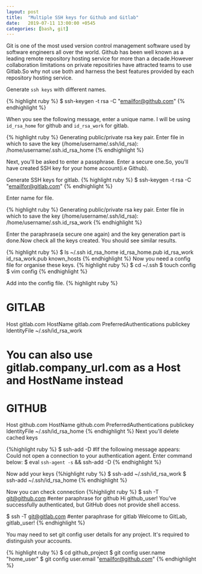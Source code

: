 ```yaml
---
layout: post
title:  "Multiple SSH keys for Github and Gitlab"
date:   2019-07-11 13:00:00 +0545
categories: [bash, git]
---
```


Git is one of the most used version control management software used by software engineers all over the world. Github has been well known as a leading remote repository hosting service for more than a decade.However collaboration limitations on private repositiries have attracted teams to use Gitlab.So why not use both and harness the best features provided by each repository hosting service.

Generate `ssh keys` with different names.

{% highlight ruby %}
$ ssh-keygen -t rsa -C "emailfor@github.com"
{% endhighlight %}

When you see the following message, enter a unique name. I will be using `id_rsa_home` for github and `id_rsa_work` for gitlab.

{% highlight ruby %}
Generating public/private rsa key pair.
Enter file in which to save the key (/home/username/.ssh/id_rsa): /home/username/.ssh.id_rsa_home
{% endhighlight %}

Next, you'll be asked to enter a passphrase. Enter a secure one.So, you'll have created SSH key for your home account(i.e Github).

Generate SSH keys for gitlab.
{% highlight ruby %}
$ ssh-keygen -t rsa -C "emailfor@gitlab.com"
{% endhighlight %}

Enter name for file.

{% highlight ruby %}
Generating public/private rsa key pair.
Enter file in which to save the key (/home/username/.ssh/id_rsa): /home/username/.ssh.id_rsa_work
{% endhighlight %}

Enter the paraphrase(a secure one again) and the key generation part is done.Now check all the keys created. You should see similar results.

{% highlight ruby %}
$ ls ~/.ssh
    id_rsa_home  id_rsa_home.pub  id_rsa_work  id_rsa_work.pub  known_hosts
{% endhighlight %}
Now you need a config file for organise these keys.
{% highlight ruby %}
$ cd ~/.ssh
$ touch config
$ vim config
{% endhighlight %}

Add into the config file.
{% highlight ruby %}
# GITLAB
Host gitlab.com
   HostName gitlab.com
   PreferredAuthentications publickey
   IdentityFile ~/.ssh/id_rsa_work
#  You can also use gitlab.company_url.com as a Host and HostName instead
# GITHUB
Host github.com
   HostName github.com
   PreferredAuthentications publickey
   IdentityFile ~/.ssh/id_rsa_home
{% endhighlight %}
Next you'll delete cached keys

{%highlight ruby %}
$ ssh-add -D
#If the following message appears:
Could not open a connection to your authentication agent. Enter command below:
$ eval `ssh-agent -s` && ssh-add -D
{% endhighlight %}

Now add your keys
{%highlight ruby %}
$ ssh-add ~/.ssh/id_rsa_work
$ ssh-add ~/.ssh/id_rsa_home
{% endhighlight %}

Now you can check connection
{%highlight ruby %}
$ ssh -T git@github.com
#enter paraphrase for github
Hi github_user! You've successfully authenticated, but GitHub does not provide shell access.

$ ssh -T git@gitlab.com
#enter paraphrase for gitlab
Welcome to GitLab, gitlab_user!
{% endhighlight %}

You may need to set git config user details for any project.
It's required to distinguish your accounts.

{% highlight ruby %}
$ cd github_project
$ git config user.name "home_user"
$ git config user.email "emailfor@github.com"
{% endhighlight %}

